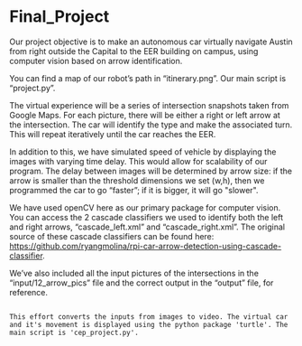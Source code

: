 # Final_Project

Our project objective is to make an autonomous car virtually navigate Austin from right outside the Capital to the EER building on campus, using computer vision based on arrow identification. 

You can find a map of our robot’s path in “itinerary.png”. Our main script is “project.py”. 

The virtual experience will be a series of intersection snapshots taken from Google Maps. 
For each picture, there will be either a right or left arrow at the intersection. The car will identify the type and make the associated turn. This will repeat iteratively until the car reaches the EER. 

In addition to this, we have simulated speed of vehicle by displaying the images with varying time delay. This would allow for scalability of our program. The delay between images will be determined by  arrow size: if the arrow is smaller than the threshold dimensions we set (w,h), then we programmed the car to go “faster”; if it is bigger, it will go "slower". 

We have used openCV here as our primary package for computer vision. You can access the 2 cascade classifiers we used to identify both the left and right arrows, “cascade_left.xml” and “cascade_right.xml”. The original source of these cascade classifiers can be found here: https://github.com/ryangmolina/rpi-car-arrow-detection-using-cascade-classifier.

We’ve also included all the input pictures of the intersections in the “input/12_arrow_pics” file and the correct output in the “output” file, for reference.

~~~Christina Addendum~~~

This effort converts the inputs from images to video. The virtual car and it's movement is displayed using the python package 'turtle'. The main script is 'cep_project.py'.
